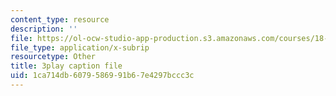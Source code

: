 ```yaml
---
content_type: resource
description: ''
file: https://ol-ocw-studio-app-production.s3.amazonaws.com/courses/18-06sc-linear-algebra-fall-2011/1ca714db6079586991b67e4297bccc3c_hSRcHTafkjE.vtt
file_type: application/x-subrip
resourcetype: Other
title: 3play caption file
uid: 1ca714db-6079-5869-91b6-7e4297bccc3c
---
```

